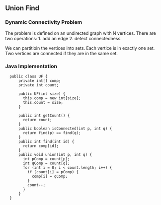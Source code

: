 ## Union Find ##

### Dynamic Connectivity Problem ###

The problem is defined on an undirected graph with N vertices. 
There are two operations: 1. add an edge  2. detect connectedness. 

We can partitioin the vertices into sets. Each vertice is in exactly one set. Two vertices are connected if they are in the same set. 

### Java Implementation ###

```
  public class UF {
      private int[] comp;
      private int count;
      
      public UF(int size) {
        this.comp = new int[size];
        this.count = size;
      }
      
      public int getCount() {
        return count;
      }
      public boolean isConnected(int p, int q) {
        return find(p) == find(q);
      }
      public int find(int id) {
        return comp[id];
      }
      public void union(int p, int q) {
        int pComp = count[p];
        int qComp = count[q];
        for (int i = 0; i < count.length; i++) {
          if (count[i] = pComp) {
            comp[i] = qComp;
          }
          count--;
        }
      }
  }
```
